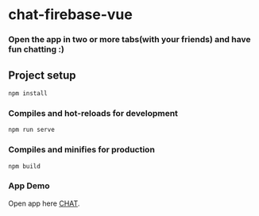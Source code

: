 # chat-firebase-vue

### Open the app in two or more tabs(with your friends) and have fun chatting :)

## Project setup

```
npm install
```

### Compiles and hot-reloads for development

```
npm run serve
```

### Compiles and minifies for production

```
npm build
```

### App Demo

Open app here [CHAT](https://firechat-vue-86f94.firebaseapp.com/).
